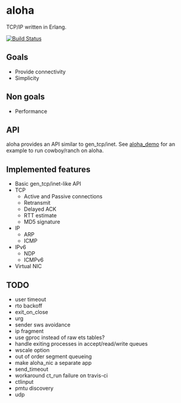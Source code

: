 aloha
=====

TCP/IP written in Erlang.

[![Build Status](https://travis-ci.org/yamt/aloha.png?branch=master)](https://travis-ci.org/yamt/aloha)

Goals
-----

- Provide connectivity
- Simplicity

Non goals
---------

- Performance

API
---

aloha provides an API similar to gen_tcp/inet.
See [aloha_demo](https://github.com/yamt/aloha_demo) for an example
to run cowboy/ranch on aloha.

Implemented features
--------------------
- Basic gen_tcp/inet-like API
- TCP
    - Active and Passive connections
    - Retransmit
    - Delayed ACK
    - RTT estimate
    - MD5 signature
- IP
    - ARP
    - ICMP
- IPv6
    - NDP
    - ICMPv6
- Virtual NIC

TODO
----

- user timeout
- rto backoff
- exit_on_close
- urg
- sender sws avoidance
- ip fragment
- use gproc instead of raw ets tables?
- handle exiting processes in accept/read/write queues
- wscale option
- out of order segment queueing
- make aloha_nic a separate app
- send_timeout
- workaround ct_run failure on travis-ci
- ctlinput
- pmtu discovery
- udp
